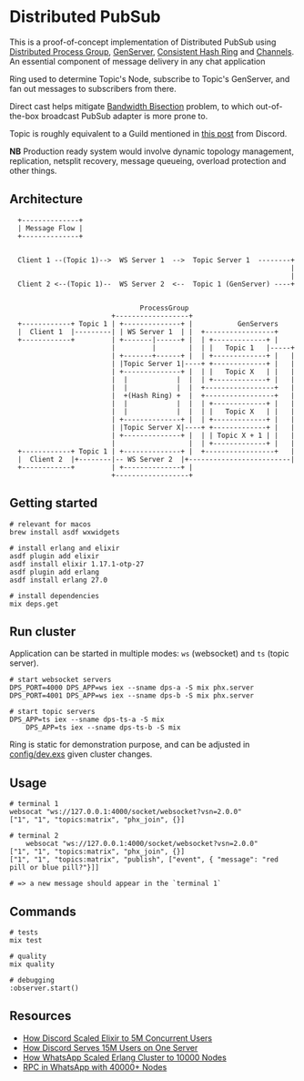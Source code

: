 # Distributed PubSub


This is a proof-of-concept implementation of Distributed PubSub using [Distributed Process Group](https://www.erlang.org/doc/apps/kernel/pg.html), [GenServer](https://hexdocs.pm/elixir/GenServer.html), [Consistent Hash Ring](https://github.com/discord/ex_hash_ring) and [Channels](https://hexdocs.pm/phoenix/channels.html). An essential component of message delivery in any chat application

Ring used to determine Topic's Node, subscribe to Topic's GenServer, and fan out messages to subscribers from there.

Direct cast helps mitigate [Bandwidth Bisection](https://en.wikipedia.org/wiki/Bisection_bandwidth) problem, to which out-of-the-box broadcast PubSub adapter is more prone to.

Topic is roughly equivalent to a Guild mentioned in [this post](https://discord.com/blog/how-discord-scaled-elixir-to-5-000-000-concurrent-users) from Discord.

**NB** Production ready system would involve dynamic topology management, replication, netsplit recovery, message queueing, overload protection and other things.

## Architecture

```plaintext
  +--------------+                                                        
  | Message Flow |                                                        
  +--------------+                                                        
                                                                          
                                                                          
  Client 1 --(Topic 1)-->  WS Server 1  -->  Topic Server 1  --------+    
                                                                     |    
                                                                     |    
  Client 2 <--(Topic 1)--  WS Server 2  <--  Topic 1 (GenServer) ----+    
                                                                          
                                                                          
                                ProcessGroup                             
                         +------------------+                             
  +------------+ Topic 1 | +--------------+ |           GenServers        
  |  Client 1  |---------| | WS Server 1  | |  +-----------------+        
  +------------+         | +-------|------+ |  | +-------------+ |        
                         |         |        |  | |   Topic 1   |-----+    
                         | +-------+------+ |  | +-------------+ |   |    
                         | |Topic Server 1|----+ +-------------+ |   |    
                         | +--------------+ |  | |   Topic X   | |   |    
                         |  |            |  |  | +-------------+ |   |    
                         |  |            |  |  +-----------------+   |    
                         |  +(Hash Ring) +  |  +-----------------+   |    
                         |  |            |  |  | +-------------+ |   |    
                         |  |            |  |  | |   Topic X   | |   |    
                         | +--------------+ |  | +-------------+ |   |    
                         | |Topic Server X|----+ +-------------+ |   |    
                         | +--------------+ |  | | Topic X + 1 | |   |    
                         |                  |  | +-------------+ |   |    
  +------------+ Topic 1 | +--------------+ |  +-----------------+   |    
  |  Client 2  |+--------|-- WS Server 2  |+-------------------------|    
  +------------+         | +--------------+ |                             
                         +------------------+                             
```

## Getting started

```
# relevant for macos
brew install asdf wxwidgets

# install erlang and elixir
asdf plugin add elixir
asdf install elixir 1.17.1-otp-27
asdf plugin add erlang
asdf install erlang 27.0

# install dependencies
mix deps.get
```

## Run cluster 

Application can be started in multiple modes: `ws` (websocket) and `ts` (topic server).

```
# start websocket servers
DPS_PORT=4000 DPS_APP=ws iex --sname dps-a -S mix phx.server
DPS_PORT=4001 DPS_APP=ws iex --sname dps-b -S mix phx.server

# start topic servers
DPS_APP=ts iex --sname dps-ts-a -S mix
    DPS_APP=ts iex --sname dps-ts-b -S mix
```

Ring is static for demonstration purpose, and can be adjusted in [config/dev.exs](./config/dev.exs) given cluster changes.

## Usage 

```
# terminal 1
websocat "ws://127.0.0.1:4000/socket/websocket?vsn=2.0.0"
["1", "1", "topics:matrix", "phx_join", {}]

# terminal 2
    websocat "ws://127.0.0.1:4000/socket/websocket?vsn=2.0.0"
["1", "1", "topics:matrix", "phx_join", {}]
["1", "1", "topics:matrix", "publish", ["event", { "message": "red pill or blue pill?"}]]

# => a new message should appear in the `terminal 1`
```

## Commands 

```
# tests
mix test

# quality
mix quality

# debugging
:observer.start()
```

## Resources

- [How Discord Scaled Elixir to 5M Concurrent Users](https://discord.com/blog/how-discord-scaled-elixir-to-5-000-000-concurrent-users)
- [How Discord Serves 15M Users on One Server](https://blog.bytebytego.com/p/how-discord-serves-15-million-users)
- [How WhatsApp Scaled Erlang Cluster to 10000 Nodes](https://www.youtube.com/watch?v=FJQyv26tFZ8)
- [RPC in WhatsApp with 40000+ Nodes](https://www.youtube.com/watch?v=A5bLRH-PoMY)

